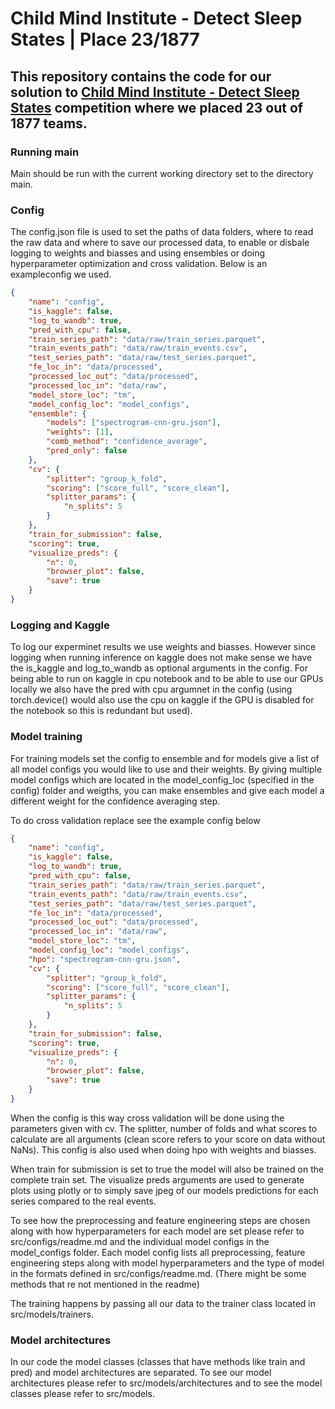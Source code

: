 # Child Mind Institute - Detect Sleep States | Place 23/1877  <img src="https://github.com/TeamEpochGithub/iv-q3-harmful-brain-activity/assets/44620257/d9500ae7-0a7c-41b2-8cb7-372c81fc1fb8" width="16">
## This repository contains the code for our solution to [Child Mind Institute - Detect Sleep States](https://www.kaggle.com/competitions/child-mind-institute-detect-sleep-states) competition where we placed 23 out of 1877 teams. 

### Running main
Main should be run with the current working directory set to the directory main.


### Config
The config.json file is used to set the paths of data folders, where to read the raw data and where to save our processed data, to enable or disbale logging to weights and biasses and using ensembles or doing hyperparameter optimization and cross validation. Below is an exampleconfig we used.

```JSON
{
    "name": "config",
    "is_kaggle": false,
    "log_to_wandb": true,
    "pred_with_cpu": false,
    "train_series_path": "data/raw/train_series.parquet",
    "train_events_path": "data/raw/train_events.csv",
    "test_series_path": "data/raw/test_series.parquet",
    "fe_loc_in": "data/processed",
    "processed_loc_out": "data/processed",
    "processed_loc_in": "data/raw",
    "model_store_loc": "tm",
    "model_config_loc": "model_configs",
    "ensemble": {
        "models": ["spectrogram-cnn-gru.json"],
        "weights": [1],
        "comb_method": "confidence_average",
        "pred_only": false
    },
    "cv": {
        "splitter": "group_k_fold",
        "scoring": ["score_full", "score_clean"],
        "splitter_params": {
            "n_splits": 5
        }
    },
    "train_for_submission": false,
    "scoring": true,
    "visualize_preds": {
        "n": 0,
        "browser_plot": false,
        "save": true
    }
}
```
### Logging and Kaggle
To log our experminet results we use weights and biasses. However since logging when running inference on kaggle does not make sense we have the is_kaggle and log_to_wandb as optional arguments in the config. For being able to run on kaggle in cpu notebook and to be able to use our GPUs locally we also have the pred with cpu argumnet in the config (using torch.device() would also use the cpu on kaggle if the GPU is disabled for the notebook so this is redundant but used).

### Model training
For training models set the config to ensemble and for models give a list of all model configs you would like to use and their weights. By giving multiple model configs which are located in the model_config_loc (specified in the config) folder and weigths, you can make ensembles and give each model a different weight for the confidence averaging step.

To do cross validation replace see the example config below

```JSON
{
    "name": "config",
    "is_kaggle": false,
    "log_to_wandb": true,
    "pred_with_cpu": false,
    "train_series_path": "data/raw/train_series.parquet",
    "train_events_path": "data/raw/train_events.csv",
    "test_series_path": "data/raw/test_series.parquet",
    "fe_loc_in": "data/processed",
    "processed_loc_out": "data/processed",
    "processed_loc_in": "data/raw",
    "model_store_loc": "tm",
    "model_config_loc": "model_configs",
    "hpo": "spectrogram-cnn-gru.json",
    "cv": {
        "splitter": "group_k_fold",
        "scoring": ["score_full", "score_clean"],
        "splitter_params": {
            "n_splits": 5
        }
    },
    "train_for_submission": false,
    "scoring": true,
    "visualize_preds": {
        "n": 0,
        "browser_plot": false,
        "save": true
    }
}
```

When the config is this way cross validation will be done using the parameters given with cv. The splitter, number of folds and what scores to calculate are all arguments (clean score refers to your score on data without NaNs). This config is also used when doing hpo with weights and biasses.

When train for submission is set to true the model will also be trained on the complete train set. The visualize preds arguments are used to generate plots using plotly or to simply save jpeg of our models predictions for each series compared to the real events.

To see how the preprocessing and feature engineering steps are chosen along with how hyperparameters for each model are set please refer to src/configs/readme.md and the individual model configs in the model_configs folder. Each model config lists all preprocessing, feature engineering steps along with model hyperparameters and the type of model in the formats defined in src/configs/readme.md. (There might be some methods that re not mentioned in the readme)

The training happens by passing all our data to the trainer class located in src/models/trainers.

### Model architectures
In our code the model classes (classes that have methods like train and pred) and model architectures are separated. To see our model architectures please refer to src/models/architectures and to see the model classes please refer to src/models.
